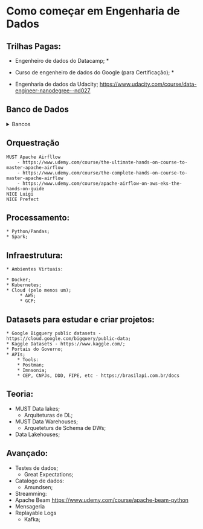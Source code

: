 # Como começar em Engenharia de Dados

## Trilhas Pagas:
* Engenheiro de dados do Datacamp;
    * 

* Curso de engenheiro de dados do Google (para Certificação);
    * 

* Engenharia de dados da Udacity;  https://www.udacity.com/course/data-engineer-nanodegree--nd027

## Banco de Dados 
<details>
<summary>Bancos</summary>
	
- [X] SQL
- [X] NoSQL
- [ ] describe_certificate
- [X] Colunar - BigQuery
- [ ] Colunar - Redshift 
</details>

## Orquestração
	MUST Apache Airfllow
		- https://www.udemy.com/course/the-ultimate-hands-on-course-to-master-apache-airflow
		- https://www.udemy.com/course/the-complete-hands-on-course-to-master-apache-airflow
		- https://www.udemy.com/course/apache-airflow-on-aws-eks-the-hands-on-guide
	NICE Luigi
	NICE Prefect
		
## Processamento:
	* Python/Pandas;
	* Spark;

## Infraestrutura:
	* Ambientes Virtuais:

	* Docker;
	* Kubernetes;
	* Cloud (pelo menos um);
	     * AWS;
	     * GCP;


## Datasets para estudar e criar projetos:
	* Google Bigquery public datasets - https://cloud.google.com/bigquery/public-data;
	* Kaggle Datasets - https://www.kaggle.com/;
	* Portais do Governo;
	* APIs;
	    * Tools:
		* Postman;
		* Imnsonia;
	    * CEP, CNPJs, DDD, FIPE, etc - https://brasilapi.com.br/docs


## Teoria:
* MUST Data lakes;
	* Arquiteturas de DL;
* MUST Data Warehouses;
	* Arqueteturs de Schema de DWs;
* Data Lakehouses;


## Avançado:

* Testes de dados;
    * Great Expectations;
* Catalogo de dados:
    * Amundsen;
* Streamming:
* Apache Beam
	https://www.udemy.com/course/apache-beam-python
* Mensageria
* Replayable Logs
    * Kafka;
